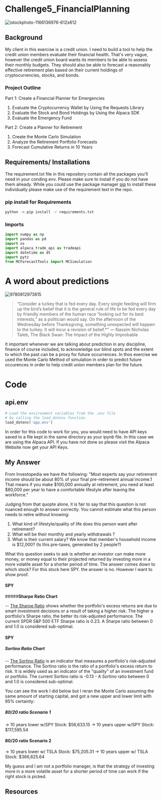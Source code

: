 # Challenge5_FinancialPlanning
![istockphoto-1166136976-612x612](https://user-images.githubusercontent.com/101449950/163918164-07cdbf72-1d52-4216-85bd-007ef3ba2575.jpeg)

## Background
My client in this exercise is a credit union. I need to build a tool to help the credit union members evaluate their financial health. That's very vague, however the credit union board wants its members to be able to assess their monthly budgets. They should also be able to forecast a reasonably effective retirement plan based on their current holdings of cryptocurrencies, stocks, and bonds. 

### Project Outline
Part 1: Create a Financial Planner for Emergencies
  1. Evaluate the Cryptocurrency Wallet by Using the Requests Library
  2. Evaluate the Stock and Bond Holdings by Using the Alpaca SDK
  3. Evaluate the Emergency Fund

Part 2: Create a Planner for Retirement
  1. Create the Monte Carlo Simulation
  2. Analyze the Retirement Portfolio Forecasts
  3. Forecast Cumulative Returns in 10 Years

## Requirements/ Installations
The requirement.txt file in this repository contain all the packages you'll need in your conding env. Please make sure to install if you do not have them already. While you could use the package manager [pip](https://pip.pypa.io/en/stable/) to install these individually please make use of the requirement text in the repo.

### pip install for Requirements
```bash
python -m pip install -r requirements.txt
```
### Imports
```python
import numpy as np
import pandas as pd
import os
import alpaca_trade_api as tradeapi
import datetime as dt
import pytz
from MCForecastTools import MCSimulation
```

# A word about predictions 
![9780812973815](https://user-images.githubusercontent.com/101449950/163919796-3c537be4-c4c0-46cc-81f3-9031d3faa786.jpeg)

> “Consider a turkey that is fed every day. Every single feeding will firm up the bird’s belief that it is the general rule of life to be fed every day by friendly members of the human race “looking out for its best interests,” as a politician would say. On the afternoon of the Wednesday before Thanksgiving, something unexpected will happen to the turkey. It will incur a revision of belief.*” 
― Nassim Nicholas Taleb, The Black Swan: The Impact of the Highly Improbable

It important whenever we are talking about prediction in any discipline, finance of course included, to acknowledge our blind spots and the extent to which the  past can be a proxy for future occurrences. In thos exercise we used the Monte Carlo Method of simulation in order to predict future occurences in order to help credit union members plan for the future. 

# Code

## api.env
```python
# Load the environment variables from the .env file
# by calling the load_dotenv function
load_dotenv('app.env')
```
In order for this code to work for you, you would need to have API keys saved to a file kept in the same directory as your ipynb file. In this case we are using the Alpaca API. If you have not done so please visit the Alpaca Website now get your API Keys.

## My Answer
From Investopedia we have the following:
"Most experts say your retirement income should be about 80% of your final pre-retirement annual income.1 That means if you make $100,000 annually at retirement, you need at least $80,000 per year to have a comfortable lifestyle after leaving the workforce."

Judging from that quopte alone, it is fair to say that this question is not nuanced enough to answer correctly. You cannot estimate what this person needs to retire without knowing:
1. What kind of lifestyle/quality of life does this person want after retirement? 
2. What will be their monthly and yearly withdrawals ?
3. What is their current salary?
We know that member's household income is $12,000? (Is this pre-taxes, generated by 2 people?)

What this question seeks to ask is whether an investor can make more money, or money equal to their projected returned by investing more in a more volatile asset for a shorter period of time. The answer comes down to which stock? For this stock here SPY. the answer is no.
However I want to show proof.

#### **SPY**
#####**Sharpe Ratio Chart**

-- <ins>The Sharpe Ratio</ins> shows whether the portfolio's excess returns are due to smart investment decisions or a result of taking a higher risk. The higher a portfolio's Sharpe ratio, the better its risk-adjusted performance. The current SPDR S&P 500 ETF Sharpe ratio is 0.23. A Sharpe ratio between 0 and 1.0 is considered sub-optimal.


#### **SPY**
##### **Sortino Ratio Chart**
-- <ins>The Sortino Ratio</ins> is an indicator that measures a portfolio's risk-adjusted performance. The Sortino ratio is the ratio of a portfolio's excess return to risk. It is widely used as an indicator of the "quality" of an investment fund or portfolio.  The current Sortino ratio is -0.13 - A Sortino ratio between 0 and 1.0 is considered sub-optimal.

You can see the work I did below but I reran the Monte Carlo assuming the same amount of starting capital, and got a new upper and lower limit with 95% certainty:

##### 80/20 ratio Scenario 1
-> 10 years lower w/SPY Stock:  $56,633.15
-> 10 years upper w/SPY Stock: $117,595.54

#### 80/20 ratio Scenario 2
-> 10 years lower w/ TSLA Stock:  $75,205.31
-> 10 years upper w/ TSLA Stock: $366,625.64

My guess and I am not a portfolio manager, is that the strategy of investing more in a more volatile asset for a shorter period of time can work if the right stock is picked. 

## Resources
